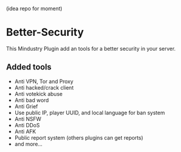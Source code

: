 (idea repo for moment)
# Better-Security
This Mindustry Plugin add an tools for a better security in your server.

## Added tools
* Anti VPN, Tor and Proxy
* Anti hacked/crack client
* Anti votekick abuse
* Anti bad word
* Anti Grief
* Use public IP, player UUID, and local language for ban system
* Anti NSFW
* Anti DDoS
* Anti AFK
* Public report system (others plugins can get reports)
* and more...
